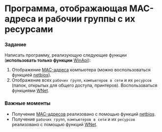 # Программа, отображающая MAC-адреса и рабочии группы с их ресурсами

### Задание
Написать программу, реализующую следующие функции (**использовать только функции** [WinApi](https://docs.microsoft.com/en-us/windows/win32/apiindex/windows-api-list)):
1. Отображение [MAC-адреса](https://en.wikipedia.org/wiki/MAC_address) компьютера (можно воспользоваться функцией [netbios](https://docs.microsoft.com/en-us/windows/win32/api/_netbios/)).
2. Отображение всех `рабочих групп`, `компьютеров в сети` и их `ресурсов` (папок, открытых для общего доступа, принтеров). Воспользоваться функциями [WNet](https://docs.microsoft.com/en-us/windows/win32/wnet/wnet-functions).

### Важные моменты
 - Получение [MAC-адресов](https://en.wikipedia.org/wiki/MAC_address) реализовано с помощью функций [netbios](https://docs.microsoft.com/en-us/windows/win32/api/_netbios/).
 - Получение `рабочих групп`, `компьютеров в сети` и их `ресурсов` реализовано с помощью функций [WNet](https://docs.microsoft.com/en-us/windows/win32/wnet/wnet-functions).
